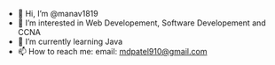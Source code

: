 - 👋 Hi, I’m @manav1819
- 👀 I’m interested in Web Developement, Software Developement and CCNA
- 🌱 I’m currently learning Java
- 📫 How to reach me: email: mdpatel910@gmail.com

<!---
manav1819/manav1819 is a ✨ special ✨ repository because its `README.md` (this file) appears on your GitHub profile.
You can click the Preview link to take a look at your changes.
--->
